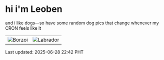 # hi i'm Leoben

and i like dogs—so have some random dog pics that change whenever my CRON feels like it

|  |  |
|--------|----------|
| ![Borzoi](https://random-dog-vercel.vercel.app/api/random-borzoi?v=1751121746) | ![Labrador](https://random-dog-vercel.vercel.app/api/random-labrador?v=1751121746) |

Last updated: 2025-06-28 22:42 PHT

